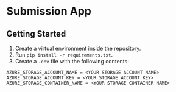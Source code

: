 # Submission App

## Getting Started
1. Create a virtual environment inside the repository.
2. Run `pip install -r requirements.txt`.
3. Create a `.env` file with the following contents:
```
AZURE_STORAGE_ACCOUNT_NAME = <YOUR STORAGE ACCOUNT NAME>
AZURE_STORAGE_ACCOUNT_KEY = <YOUR STORAGE ACCOUNT KEY>
AZURE_STORAGE_CONTAINER_NAME = <YOUR STORAGE CONTAINER NAME>
```